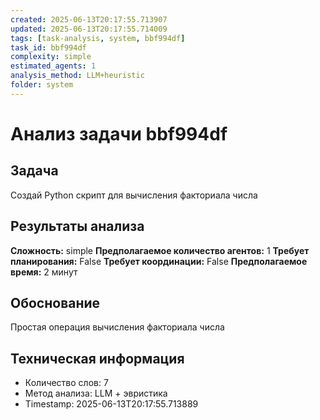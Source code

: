 ```yaml
---
created: 2025-06-13T20:17:55.713907
updated: 2025-06-13T20:17:55.714009
tags: [task-analysis, system, bbf994df]
task_id: bbf994df
complexity: simple
estimated_agents: 1
analysis_method: LLM+heuristic
folder: system
---
```


# Анализ задачи bbf994df

## Задача
Создай Python скрипт для вычисления факториала числа

## Результаты анализа

**Сложность:** simple
**Предполагаемое количество агентов:** 1
**Требует планирования:** False
**Требует координации:** False
**Предполагаемое время:** 2 минут

## Обоснование
Простая операция вычисления факториала числа

## Техническая информация
- Количество слов: 7
- Метод анализа: LLM + эвристика
- Timestamp: 2025-06-13T20:17:55.713889
